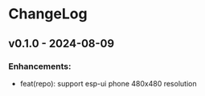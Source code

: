# ChangeLog

## v0.1.0 - 2024-08-09

### Enhancements:

* feat(repo): support esp-ui phone 480x480 resolution
